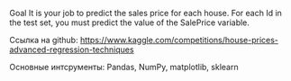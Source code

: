 Goal
It is your job to predict the sales price for each house. For each Id in the test set, you must predict the value of the SalePrice variable.

Ссылка на github: https://www.kaggle.com/competitions/house-prices-advanced-regression-techniques

Основные интсрументы: Pandas, NumPy, matplotlib, sklearn
